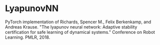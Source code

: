 # LyapunovNN
PyTorch implementation of Richards, Spencer M., Felix Berkenkamp, and Andreas Krause. "The lyapunov neural network: Adaptive stability certification for safe learning of dynamical systems." Conference on Robot Learning. PMLR, 2018.
